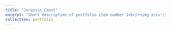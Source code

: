 ```yaml
---
title: "Jurassic Coast"
excerpt: "Short description of portfolio item number 1<br/><img src='/images/Jurassic_Coast.png'>"
collection: portfolio
---
```


